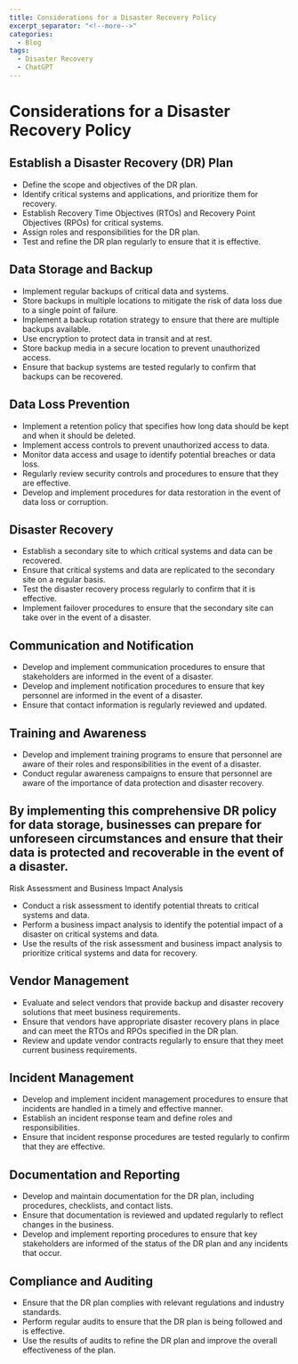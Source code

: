 ```yaml
---
title: Considerations for a Disaster Recovery Policy 
excerpt_separator: "<!--more-->"
categories:
  - Blog
tags:
  - Disaster Recovery
  - ChatGPT
---
```


# Considerations for a Disaster Recovery Policy 

## Establish a Disaster Recovery (DR) Plan
- Define the scope and objectives of the DR plan.
- Identify critical systems and applications, and prioritize them for recovery.
- Establish Recovery Time Objectives (RTOs) and Recovery Point Objectives (RPOs) for critical systems.
- Assign roles and responsibilities for the DR plan.
- Test and refine the DR plan regularly to ensure that it is effective.

## Data Storage and Backup
- Implement regular backups of critical data and systems.
- Store backups in multiple locations to mitigate the risk of data loss due to a single point of failure.
- Implement a backup rotation strategy to ensure that there are multiple backups available.
- Use encryption to protect data in transit and at rest.
- Store backup media in a secure location to prevent unauthorized access.
- Ensure that backup systems are tested regularly to confirm that backups can be recovered.

## Data Loss Prevention
- Implement a retention policy that specifies how long data should be kept and when it should be deleted.
- Implement access controls to prevent unauthorized access to data.
- Monitor data access and usage to identify potential breaches or data loss.
- Regularly review security controls and procedures to ensure that they are effective.
- Develop and implement procedures for data restoration in the event of data loss or corruption.

## Disaster Recovery
- Establish a secondary site to which critical systems and data can be recovered.
- Ensure that critical systems and data are replicated to the secondary site on a regular basis.
- Test the disaster recovery process regularly to confirm that it is effective.
- Implement failover procedures to ensure that the secondary site can take over in the event of a disaster.

## Communication and Notification
- Develop and implement communication procedures to ensure that stakeholders are informed in the event of a disaster.
- Develop and implement notification procedures to ensure that key personnel are informed in the event of a disaster.
- Ensure that contact information is regularly reviewed and updated.

## Training and Awareness
- Develop and implement training programs to ensure that personnel are aware of their roles and responsibilities in the event of a disaster.
- Conduct regular awareness campaigns to ensure that personnel are aware of the importance of data protection and disaster recovery.

## By implementing this comprehensive DR policy for data storage, businesses can prepare for unforeseen circumstances and ensure that their data is protected and recoverable in the event of a disaster.
Risk Assessment and Business Impact Analysis
- Conduct a risk assessment to identify potential threats to critical systems and data.
- Perform a business impact analysis to identify the potential impact of a disaster on critical systems and data.
- Use the results of the risk assessment and business impact analysis to prioritize critical systems and data for recovery.

## Vendor Management
- Evaluate and select vendors that provide backup and disaster recovery solutions that meet business requirements.
- Ensure that vendors have appropriate disaster recovery plans in place and can meet the RTOs and RPOs specified in the DR plan.
- Review and update vendor contracts regularly to ensure that they meet current business requirements.

## Incident Management
- Develop and implement incident management procedures to ensure that incidents are handled in a timely and effective manner.
- Establish an incident response team and define roles and responsibilities.
- Ensure that incident response procedures are tested regularly to confirm that they are effective.

## Documentation and Reporting
- Develop and maintain documentation for the DR plan, including procedures, checklists, and contact lists.
- Ensure that documentation is reviewed and updated regularly to reflect changes in the business.
- Develop and implement reporting procedures to ensure that key stakeholders are informed of the status of the DR plan and any incidents that occur.

## Compliance and Auditing
- Ensure that the DR plan complies with relevant regulations and industry standards.
- Perform regular audits to ensure that the DR plan is being followed and is effective.
- Use the results of audits to refine the DR plan and improve the overall effectiveness of the plan.
